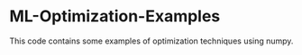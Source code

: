# ML-Optimization-Examples
This code contains some examples of optimization techniques using numpy. 

